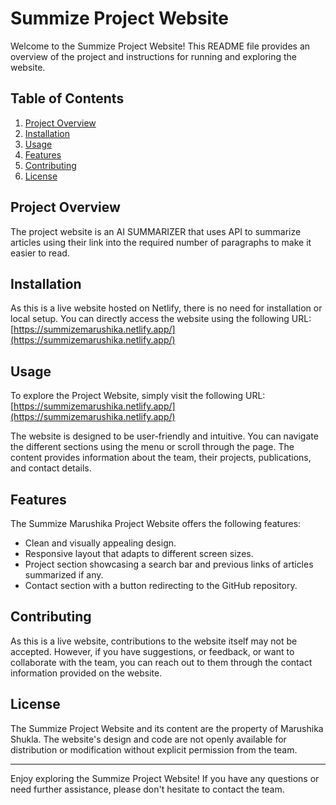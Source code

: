 # Summize Project Website 

Welcome to the Summize Project Website! This README file provides an overview of the project and instructions for running and exploring the website.

## Table of Contents
1. [Project Overview](#project-overview)
2. [Installation](#installation)
3. [Usage](#usage)
4. [Features](#features)
5. [Contributing](#contributing)
6. [License](#license)

## Project Overview<a name="project-overview"></a>

The project website is an AI SUMMARIZER that uses API to summarize articles using their link into the required number of paragraphs to make it easier to read. 

## Installation<a name="installation"></a>

As this is a live website hosted on Netlify, there is no need for installation or local setup. You can directly access the website using the following URL: [https://summizemarushika.netlify.app/](https://summizemarushika.netlify.app/)

## Usage<a name="usage"></a>

To explore the Project Website, simply visit the following URL: [https://summizemarushika.netlify.app/](https://summizemarushika.netlify.app/)

The website is designed to be user-friendly and intuitive. You can navigate the different sections using the menu or scroll through the page. The content provides information about the team, their projects, publications, and contact details.

## Features<a name="features"></a>

The Summize Marushika Project Website offers the following features:

- Clean and visually appealing design.
- Responsive layout that adapts to different screen sizes.
- Project section showcasing a search bar and previous links of articles summarized if any.
- Contact section with a button redirecting to the GitHub repository.

## Contributing<a name="contributing"></a>

As this is a live website, contributions to the website itself may not be accepted. However, if you have suggestions, or feedback, or want to collaborate with the team, you can reach out to them through the contact information provided on the website.

## License<a name="license"></a>

The Summize Project Website and its content are the property of  Marushika Shukla. The website's design and code are not openly available for distribution or modification without explicit permission from the team.

---

Enjoy exploring the Summize  Project Website! If you have any questions or need further assistance, please don't hesitate to contact the team.
